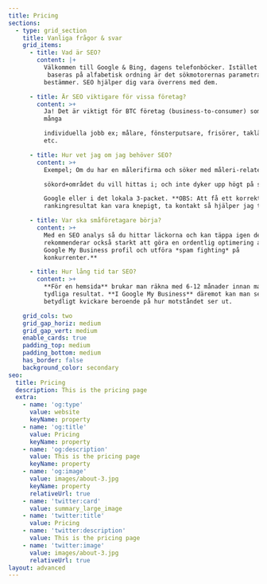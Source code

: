 ```yaml
---
title: Pricing
sections:
  - type: grid_section
    title: Vanliga frågor & svar
    grid_items:
      - title: Vad är SEO?
        content: |+
          Välkommen till Google & Bing, dagens telefonböcker. Istället för att
           baseras på alfabetisk ordning är det sökmotorernas parametrar som 
          bestämmer. SEO hjälper dig vara överrens med dem.

      - title: Är SEO viktigare för vissa företag?
        content: >+
          Ja! Det är viktigt för BTC företag (business-to-consumer) som gör
          många 

          individuella jobb ex; målare, fönsterputsare, frisörer, takläggare,
          etc.

      - title: Hur vet jag om jag behöver SEO?
        content: >+
          Exempel; Om du har en målerifirma och söker med måleri-relaterade 

          sökord+området du vill hittas i; och inte dyker upp högt på sida 1 i 

          Google eller i det lokala 3-packet. **OBS: Att få ett korrekt
          rankingresultat kan vara knepigt, ta kontakt så hjälper jag till.**

      - title: Var ska småföretagare börja?
        content: >+
          Med en SEO analys så du hittar läckorna och kan täppa igen dem. **Jag
          rekommenderar också starkt att göra en ordentlig optimering av er
          Google My Business profil och utföra *spam fighting* på
          konkurrenter.**

      - title: Hur lång tid tar SEO?
        content: >+
          **För en hemsida** brukar man räkna med 6-12 månader innan man ser
          tydliga resultat. **I Google My Business** däremot kan man se resultat
          betydligt kvickare beroende på hur motståndet ser ut.

    grid_cols: two
    grid_gap_horiz: medium
    grid_gap_vert: medium
    enable_cards: true
    padding_top: medium
    padding_bottom: medium
    has_border: false
    background_color: secondary
seo:
  title: Pricing
  description: This is the pricing page
  extra:
    - name: 'og:type'
      value: website
      keyName: property
    - name: 'og:title'
      value: Pricing
      keyName: property
    - name: 'og:description'
      value: This is the pricing page
      keyName: property
    - name: 'og:image'
      value: images/about-3.jpg
      keyName: property
      relativeUrl: true
    - name: 'twitter:card'
      value: summary_large_image
    - name: 'twitter:title'
      value: Pricing
    - name: 'twitter:description'
      value: This is the pricing page
    - name: 'twitter:image'
      value: images/about-3.jpg
      relativeUrl: true
layout: advanced
---
```

